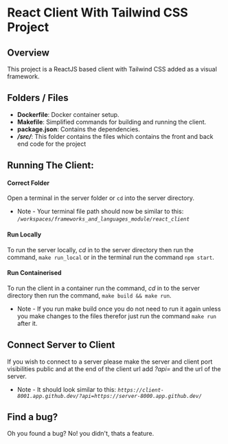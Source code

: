 # React Client With Tailwind CSS Project

## Overview
This project is a ReactJS based client with Tailwind CSS added as a visual framework.

## Folders / Files
- **Dockerfile**: Docker container setup.
- **Makefile**: Simplified commands for building and running the client.
- **package.json**: Contains the dependencies.
- **_/src/_**: This folder contains the files which contains the front and back end code for the project

## Running The Client:

#### Correct Folder
Open a terminal in the server folder or `cd` into the server directory.
- Note - Your terminal file path should now be similar to this: *`/workspaces/frameworks_and_languages_module/react_client`*

#### Run Locally
To run the server locally, *cd* in to the server directory then run the command, `make run_local` or in the terminal run the command `npm start`.

#### Run Containerised
To run the client in a container run the command, *cd* in to the server directory then run the command, `make build && make run`.
 - Note  - If you run make build once you do not need to run it again unless you make changes to the files therefor just run the command `make run` after it.

## Connect Server to Client
If you wish to connect to a server please make the server and client port visibilities public and at the end of the client url add *?api=* and the url of the server. 
- Note - It should look similar to this: *`https://client-8001.app.github.dev/?api=https://server-8000.app.github.dev/`*

## Find a bug?
Oh you found a bug? No! you didn't, thats a feature.

